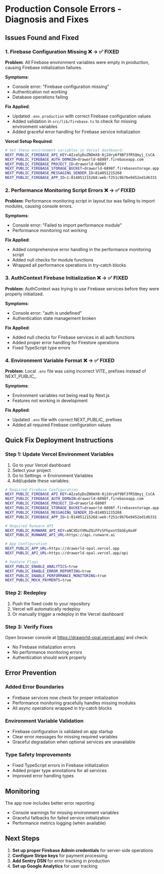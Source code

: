 # Production Console Errors - Diagnosis and Fixes

## Issues Found and Fixed

### 1. Firebase Configuration Missing ❌ → ✅ FIXED
**Problem**: All Firebase environment variables were empty in production, causing Firebase initialization failures.

**Symptoms**:
- Console error: "Firebase configuration missing"
- Authentication not working
- Database operations failing

**Fix Applied**:
- Updated `.env.production` with correct Firebase configuration values
- Added validation in `src/lib/firebase.ts` to check for missing environment variables
- Added graceful error handling for Firebase service initialization

**Vercel Setup Required**:
```bash
# Set these environment variables in Vercel dashboard:
NEXT_PUBLIC_FIREBASE_API_KEY=AIzaSyDuZNOmX8-0j2dry6f9Bf3fR5Qmyj_CsCA
NEXT_PUBLIC_FIREBASE_AUTH_DOMAIN=draworld-6898f.firebaseapp.com
NEXT_PUBLIC_FIREBASE_PROJECT_ID=draworld-6898f
NEXT_PUBLIC_FIREBASE_STORAGE_BUCKET=draworld-6898f.firebasestorage.app
NEXT_PUBLIC_FIREBASE_MESSAGING_SENDER_ID=814051215268
NEXT_PUBLIC_FIREBASE_APP_ID=1:814051215268:web:f251c9b76e9452ed1d6331
```

### 2. Performance Monitoring Script Errors ❌ → ✅ FIXED
**Problem**: Performance monitoring script in layout.tsx was failing to import modules, causing console errors.

**Symptoms**:
- Console error: "Failed to import performance module"
- Performance monitoring not working

**Fix Applied**:
- Added comprehensive error handling in the performance monitoring script
- Added null checks for module functions
- Wrapped all performance operations in try-catch blocks

### 3. AuthContext Firebase Initialization ❌ → ✅ FIXED
**Problem**: AuthContext was trying to use Firebase services before they were properly initialized.

**Symptoms**:
- Console error: "auth is undefined"
- Authentication state management broken

**Fix Applied**:
- Added null checks for Firebase services in all auth functions
- Added proper error handling for Firestore operations
- Fixed TypeScript type errors

### 4. Environment Variable Format ❌ → ✅ FIXED
**Problem**: Local `.env` file was using incorrect VITE_ prefixes instead of NEXT_PUBLIC_.

**Symptoms**:
- Environment variables not being read by Next.js
- Features not working in development

**Fix Applied**:
- Updated `.env` file with correct NEXT_PUBLIC_ prefixes
- Added all required Firebase configuration values

## Quick Fix Deployment Instructions

### Step 1: Update Vercel Environment Variables
1. Go to your Vercel dashboard
2. Select your project
3. Go to Settings → Environment Variables
4. Add/update these variables:

```bash
# Required Firebase Configuration
NEXT_PUBLIC_FIREBASE_API_KEY=AIzaSyDuZNOmX8-0j2dry6f9Bf3fR5Qmyj_CsCA
NEXT_PUBLIC_FIREBASE_AUTH_DOMAIN=draworld-6898f.firebaseapp.com
NEXT_PUBLIC_FIREBASE_PROJECT_ID=draworld-6898f
NEXT_PUBLIC_FIREBASE_STORAGE_BUCKET=draworld-6898f.firebasestorage.app
NEXT_PUBLIC_FIREBASE_MESSAGING_SENDER_ID=814051215268
NEXT_PUBLIC_FIREBASE_APP_ID=1:814051215268:web:f251c9b76e9452ed1d6331

# Required Runware API
NEXT_PUBLIC_RUNWARE_API_KEY=aNCXDzYXMuZQiFPzSFhpxnt5bGEy6o4F
NEXT_PUBLIC_RUNWARE_API_URL=https://api.runware.ai

# App Configuration
NEXT_PUBLIC_APP_URL=https://draworld-opal.vercel.app
NEXT_PUBLIC_API_URL=https://draworld-opal.vercel.app/api

# Feature Flags
NEXT_PUBLIC_ENABLE_ANALYTICS=true
NEXT_PUBLIC_ENABLE_ERROR_REPORTING=true
NEXT_PUBLIC_ENABLE_PERFORMANCE_MONITORING=true
NEXT_PUBLIC_MOCK_PAYMENTS=true
```

### Step 2: Redeploy
1. Push the fixed code to your repository
2. Vercel will automatically redeploy
3. Or manually trigger a redeploy in the Vercel dashboard

### Step 3: Verify Fixes
Open browser console at https://draworld-opal.vercel.app/ and check:
- No Firebase initialization errors
- No performance monitoring errors
- Authentication should work properly

## Error Prevention

### Added Error Boundaries
- Firebase services now check for proper initialization
- Performance monitoring gracefully handles missing modules
- All async operations wrapped in try-catch blocks

### Environment Variable Validation
- Firebase configuration is validated on app startup
- Clear error messages for missing required variables
- Graceful degradation when optional services are unavailable

### Type Safety Improvements
- Fixed TypeScript errors in Firebase initialization
- Added proper type annotations for all services
- Improved error handling types

## Monitoring

The app now includes better error reporting:
- Console warnings for missing environment variables
- Graceful fallbacks for failed service initialization
- Performance metrics logging (when available)

## Next Steps

1. **Set up proper Firebase Admin credentials** for server-side operations
2. **Configure Stripe keys** for payment processing
3. **Add Sentry DSN** for error tracking in production
4. **Set up Google Analytics** for user tracking